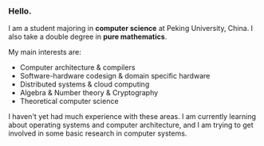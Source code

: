 ### Hello.

I am a student majoring in **computer science** at Peking University, China. I also take a double degree in **pure mathematics**.

My main interests are:

+ Computer architecture & compilers
+ Software-hardware codesign & domain specific hardware
+ Distributed systems & cloud computing
+ Algebra & Number theory & Cryptography
+ Theoretical computer science

I haven't yet had much experience with these areas. I am currently learning about operating systems and computer architecture, and I am trying to get involved in some basic research in computer systems.

<!--
**xy-xiang/xy-xiang** is a ✨ _special_ ✨ repository because its `README.md` (this file) appears on your GitHub profile.

Here are some ideas to get you started:

- 🔭 I’m currently working on ...
- 🌱 I’m currently learning ...
- 👯 I’m looking to collaborate on ...
- 🤔 I’m looking for help with ...
- 💬 Ask me about ...
- 📫 How to reach me: ...
- 😄 Pronouns: ...
- ⚡ Fun fact: ...
-->
